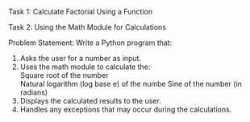 Task 1: Calculate Factorial Using a Function 

Task 2: Using the Math Module for Calculations

Problem Statement: Write a Python program that:
1.   Asks the user for a number as input.
2.   Uses the math module to calculate the:     
        Square root of the number    
        Natural logarithm (log base e) of the numbe
        Sine of the number (in radians)
3.   Displays the calculated results to the user.
4.   Handles any exceptions that may occur during the calculations.